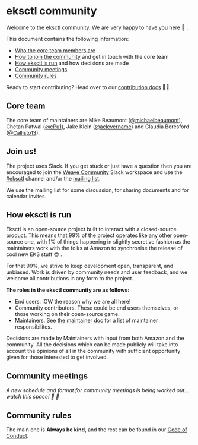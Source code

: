# eksctl community

Welcome to the eksctl community. We are very happy to have you here :tada: .

This document contains the following information:

- [Who the core team members are](#core-team)
- [How to join the community](#join-us) and get in touch with the core team
- [How eksctl is run](#how-eksctl-is-run) and how decisions are made
- [Community meetings](#community-meetings)
- [Community rules](#community-rules)

Ready to start contributing? Head over to our [contribution docs](CONTRIBUTING.md) :man_technologist:.

## Core team

The core team of maintainers are Mike Beaumont ([@michaelbeaumont](https://github.com/michaelbeaumont)),
Chetan Patwal ([@cPu1](https://github.com/cPu1)),
Jake Klein ([@aclevername](https://github.com/aclevername))
and Claudia Beresford ([@Callisto13](https://github.com/Callisto13)).

## Join us!

The project uses Slack. If you get stuck or just have a question then you are encouraged to join the
[Weave Community](https://slack.weave.works/) Slack workspace and use the
[#eksctl](https://weave-community.slack.com/messages/eksctl/) channel and/or the [mailing
list][maillist].

We use the mailing list for some discussion, for sharing documents and for calendar invites.

[maillist]: https://groups.google.com/forum/#!forum/eksctl

## How eksctl is run

Eksctl is an open-source project built to interact with a closed-source product.
This means that 99% of the project operates like any other open-source one,
with 1% of things happening in slightly secretive fashion as the maintainers
work with the folks at Amazon to synchronise the release of cool new EKS stuff :sunglasses: .

For that 99%, we strive to keep development open, transparent, and unbiased.
Work is driven by community needs and user feedback, and we welcome all contributions
in any form to the project.

**The roles in the eksctl community are as follows:**
- End users. IOW the reason why we are all here!
- Community contributors. These could be end users themselves, or those working
  on their open-source game.
- Maintainers. See [the maintainer doc](MAINTAINER.md#responsibilites) for a list
  of maintainer responsibilites.

Decisions are made by Maintainers with input from both Amazon and the community.
All the decisions which can be made publicly will take into account the opinions
of all in the community with sufficient opportunity given for those interested
to get involved.

## Community meetings

_A new schedule and format for community meetings is being worked out... watch this space! :space_invader: :eyes:_

## Community rules

The main one is **Always be kind**, and the rest can be found in our [Code of Conduct](/CODE_OF_CONDUCT.md).
